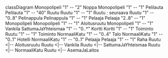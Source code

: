 classDiagram
    Monopolipeli "1" -- "2" Noppa
    Monopolipeli "1" -- "1" Pelilauta
    Pelilauta "1" -- "40" Ruutu
    Ruutu "1" -- "1" Ruutu : seuraava
    Ruutu "1" -- "0..8" Pelinappula
    Pelinappula "1" -- "1" Pelaaja
    Pelaaja "2..8" -- "1" Monopolipeli
    Monopolipeli "1" -- "1" Aloitusruutu 
    Monopolipeli "1" -- "1" Vankila 
    SattumaJaYhteismaa "1" -- "0..*" Kortti
    Kortti "1" -- "1" Toiminto
    Ruutu "1" -- "1" Toiminto
    NormaaliKatu "1" -- "0..4" Talo
    NormaaliKatu "1" -- "0..1" Hotelli
    NormaaliKatu "1" -- "0..1" Pelaaja 
    Pelaaja "1" -- "1" Raha
    Ruutu <|-- Aloitusruutu
    Ruutu <|-- Vankila
    Ruutu <|-- SattumaJaYhteismaa
    Ruutu <|-- NormaaliKatu
    Ruutu <|-- AsemaJaLaitos
